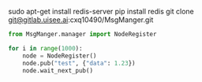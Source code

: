 sudo apt-get install redis-server
pip install redis
git clone git@gitlab.uisee.ai:cxq10490/MsgManger.git

```python
from MsgManger.manager import NodeRegister

for i in range(1000):
    node = NodeRegister()
    node.pub("test", {"data": 1.23})
    node.wait_next_pub()